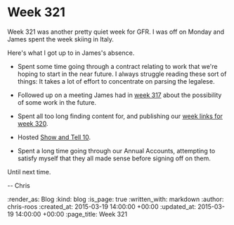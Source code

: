 Week 321
========

Week 321 was another pretty quiet week for GFR. I was off on Monday and James spent the week skiing in Italy.

Here's what I got up to in James's absence.

* Spent some time going through a contract relating to work that we're hoping to start in the near future. I always struggle reading these sort of things: It takes a lot of effort to concentrate on parsing the legalese.

* Followed up on a meeting James had in [week 317](/week-317#gfr) about the possibility of some work in the future.

* Spent all too long finding content for, and publishing our [week links for week 320](/week-320-links).

* Hosted [Show and Tell 10](/show-and-tell-10).

* Spent a long time going through our Annual Accounts, attempting to satisfy myself that they all made sense before signing off on them.

Until next time.

-- Chris

:render_as: Blog
:kind: blog
:is_page: true
:written_with: markdown
:author: chris-roos
:created_at: 2015-03-19 14:00:00 +00:00
:updated_at: 2015-03-19 14:00:00 +00:00
:page_title: Week 321
